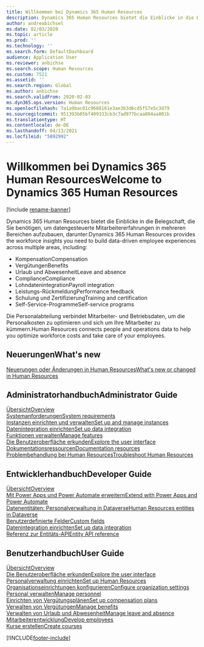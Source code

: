 ```yaml
---
title: Willkommen bei Dynamics 365 Human Resources
description: Dynamics 365 Human Resources bietet die Einblicke in die Belegschaft, die Sie benötigen, um datengesteuerte Mitarbeitererfahrungen in mehreren Bereichen aufzubauen.
author: andreabichsel
ms.date: 02/03/2020
ms.topic: article
ms.prod: ''
ms.technology: ''
ms.search.form: DefaultDashboard
audience: Application User
ms.reviewer: anbichse
ms.search.scope: Human Resources
ms.custom: 7521
ms.assetid: ''
ms.search.region: Global
ms.author: anbichse
ms.search.validFrom: 2020-02-03
ms.dyn365.ops.version: Human Resources
ms.openlocfilehash: 7a1a9bac01c9688161e3ae363d6cd5f57e5c3d79
ms.sourcegitcommit: 951393b05bf409333cb3c7ad977bcaa804aa801b
ms.translationtype: HT
ms.contentlocale: de-DE
ms.lasthandoff: 04/13/2021
ms.locfileid: "5892992"
---
```

# <a name="welcome-to-dynamics-365-human-resources"></a><span data-ttu-id="cb310-103">Willkommen bei Dynamics 365 Human Resources</span><span class="sxs-lookup"><span data-stu-id="cb310-103">Welcome to Dynamics 365 Human Resources</span></span>

[!include [rename-banner](~/includes/cc-data-platform-banner.md)]

<span data-ttu-id="cb310-104">Dynamics 365 Human Resources bietet die Einblicke in die Belegschaft, die Sie benötigen, um datengesteuerte Mitarbeitererfahrungen in mehreren Bereichen aufzubauen, darunter:</span><span class="sxs-lookup"><span data-stu-id="cb310-104">Dynamics 365 Human Resources provides the workforce insights you need to build data-driven employee experiences across multiple areas, including:</span></span>

- <span data-ttu-id="cb310-105">Kompensation</span><span class="sxs-lookup"><span data-stu-id="cb310-105">Compensation</span></span>
- <span data-ttu-id="cb310-106">Vergütungen</span><span class="sxs-lookup"><span data-stu-id="cb310-106">Benefits</span></span>
- <span data-ttu-id="cb310-107">Urlaub und Abwesenheit</span><span class="sxs-lookup"><span data-stu-id="cb310-107">Leave and absence</span></span>
- <span data-ttu-id="cb310-108">Compliance</span><span class="sxs-lookup"><span data-stu-id="cb310-108">Compliance</span></span>
- <span data-ttu-id="cb310-109">Lohndatenintegration</span><span class="sxs-lookup"><span data-stu-id="cb310-109">Payroll integration</span></span>
- <span data-ttu-id="cb310-110">Leistungs-Rückmeldung</span><span class="sxs-lookup"><span data-stu-id="cb310-110">Performance feedback</span></span>
- <span data-ttu-id="cb310-111">Schulung und Zertifizierung</span><span class="sxs-lookup"><span data-stu-id="cb310-111">Training and certification</span></span>
- <span data-ttu-id="cb310-112">Self-Service-Programme</span><span class="sxs-lookup"><span data-stu-id="cb310-112">Self-service programs</span></span>

<span data-ttu-id="cb310-113">Die Personalabteilung verbindet Mitarbeiter- und Betriebsdaten, um die Personalkosten zu optimieren und sich um Ihre Mitarbeiter zu kümmern.</span><span class="sxs-lookup"><span data-stu-id="cb310-113">Human Resources connects people and operations data to help you optimize workforce costs and take care of your employees.</span></span>

## <a name="whats-new"></a><span data-ttu-id="cb310-114">Neuerungen</span><span class="sxs-lookup"><span data-stu-id="cb310-114">What's new</span></span>

[<span data-ttu-id="cb310-115">Neuerungen oder Änderungen in Human Resources</span><span class="sxs-lookup"><span data-stu-id="cb310-115">What's new or changed in Human Resources</span></span>](hr-admin-whats-new.md)

## <a name="administrator-guide"></a><span data-ttu-id="cb310-116">Administratorhandbuch</span><span class="sxs-lookup"><span data-stu-id="cb310-116">Administrator Guide</span></span>

[<span data-ttu-id="cb310-117">Übersicht</span><span class="sxs-lookup"><span data-stu-id="cb310-117">Overview</span></span>](hr-admin-overview.md)</br>
[<span data-ttu-id="cb310-118">Systemanforderungen</span><span class="sxs-lookup"><span data-stu-id="cb310-118">System requirements</span></span>](hr-admin-system-requirements.md)</br>
[<span data-ttu-id="cb310-119">Instanzen einrichten und verwalten</span><span class="sxs-lookup"><span data-stu-id="cb310-119">Set up and manage instances</span></span>](hr-admin-setup-provision.md)</br>
[<span data-ttu-id="cb310-120">Datenintegration einrichten</span><span class="sxs-lookup"><span data-stu-id="cb310-120">Set up data integration</span></span>](hr-admin-integration-choose-technology.md)</br>
[<span data-ttu-id="cb310-121">Funktionen verwalten</span><span class="sxs-lookup"><span data-stu-id="cb310-121">Manage features</span></span>](hr-admin-manage-features.md)</br>
[<span data-ttu-id="cb310-122">Die Benutzeroberfläche erkunden</span><span class="sxs-lookup"><span data-stu-id="cb310-122">Explore the user interface</span></span>](../fin-ops-core/fin-ops/get-started/user-interface-elements.md?toc=/dynamics365/human-resources/toc.json)</br>
[<span data-ttu-id="cb310-123">Dokumentationsressourcen</span><span class="sxs-lookup"><span data-stu-id="cb310-123">Documentation resources</span></span>](../fin-ops-core/fin-ops/get-started/help-overview.md?toc=/dynamics365/human-resources/toc.json)</br>
[<span data-ttu-id="cb310-124">Problembehandlung bei Human Resources</span><span class="sxs-lookup"><span data-stu-id="cb310-124">Troubleshoot Human Resources</span></span>](../fin-ops-core/dev-itpro/lifecycle-services/lcs-support.md)</br>

## <a name="developer-guide"></a><span data-ttu-id="cb310-125">Entwicklerhandbuch</span><span class="sxs-lookup"><span data-stu-id="cb310-125">Developer Guide</span></span>

[<span data-ttu-id="cb310-126">Übersicht</span><span class="sxs-lookup"><span data-stu-id="cb310-126">Overview</span></span>](hr-developer-overview.md)</br>
[<span data-ttu-id="cb310-127">Mit Power Apps und Power Automate erweitern</span><span class="sxs-lookup"><span data-stu-id="cb310-127">Extend with Power Apps and Power Automate</span></span>](hr-developer-power-apps.md)</br>
[<span data-ttu-id="cb310-128">Datenentitäten: Personalverwaltung in Dataverse</span><span class="sxs-lookup"><span data-stu-id="cb310-128">Human Resources entities in Dataverse</span></span>](hr-developer-entities.md)</br>
[<span data-ttu-id="cb310-129">Benutzerdefinierte Felder</span><span class="sxs-lookup"><span data-stu-id="cb310-129">Custom fields</span></span>](hr-developer-custom-fields.md)</br>
[<span data-ttu-id="cb310-130">Datenintegration einrichten</span><span class="sxs-lookup"><span data-stu-id="cb310-130">Set up data integration</span></span>](hr-admin-integration-choose-technology.md)</br>
[<span data-ttu-id="cb310-131">Referenz zur Entitäts-API</span><span class="sxs-lookup"><span data-stu-id="cb310-131">Entity API reference</span></span>](hr-developer-api-authentication.md)

## <a name="user-guide"></a><span data-ttu-id="cb310-132">Benutzerhandbuch</span><span class="sxs-lookup"><span data-stu-id="cb310-132">User Guide</span></span>

[<span data-ttu-id="cb310-133">Übersicht</span><span class="sxs-lookup"><span data-stu-id="cb310-133">Overview</span></span>](hr-hrpro-overview.md)</br>
[<span data-ttu-id="cb310-134">Die Benutzeroberfläche erkunden</span><span class="sxs-lookup"><span data-stu-id="cb310-134">Explore the user interface</span></span>](../fin-ops-core/fin-ops/get-started/user-interface-elements.md?toc=/dynamics365/human-resources/toc.json)</br>
[<span data-ttu-id="cb310-135">Personalverwaltung einrichten</span><span class="sxs-lookup"><span data-stu-id="cb310-135">Set up Human Resources</span></span>](hr-setup-parameters.md)</br>
[<span data-ttu-id="cb310-136">Organisationseinrichtungen konfigurieren</span><span class="sxs-lookup"><span data-stu-id="cb310-136">Configure organization settings</span></span>](../fin-ops-core/fin-ops/organization-administration/organization-administration-home-page.md?toc=/dynamics365/human-resources/toc.json)</br>
[<span data-ttu-id="cb310-137">Personal verwalten</span><span class="sxs-lookup"><span data-stu-id="cb310-137">Manage personnel</span></span>](hr-personnel-departments-jobs-positions.md)</br>
[<span data-ttu-id="cb310-138">Einrichten von Vergütungsplänen</span><span class="sxs-lookup"><span data-stu-id="cb310-138">Set up compensation plans</span></span>](hr-compensation-overview.md)</br>
[<span data-ttu-id="cb310-139">Verwalten von Vergütungen</span><span class="sxs-lookup"><span data-stu-id="cb310-139">Manage benefits</span></span>](hr-benefits-management-overview.md)</br>
[<span data-ttu-id="cb310-140">Verwalten von Urlaub und Abwesenheit</span><span class="sxs-lookup"><span data-stu-id="cb310-140">Manage leave and absence</span></span>](hr-leave-and-absence-overview.md)</br>
[<span data-ttu-id="cb310-141">Mitarbeiterentwicklung</span><span class="sxs-lookup"><span data-stu-id="cb310-141">Develop employees</span></span>](hr-develop-performance-management-overview.md)</br>
[<span data-ttu-id="cb310-142">Kurse erstellen</span><span class="sxs-lookup"><span data-stu-id="cb310-142">Create courses</span></span>](hr-learning-courses.md)


[!INCLUDE[footer-include](../includes/footer-banner.md)]